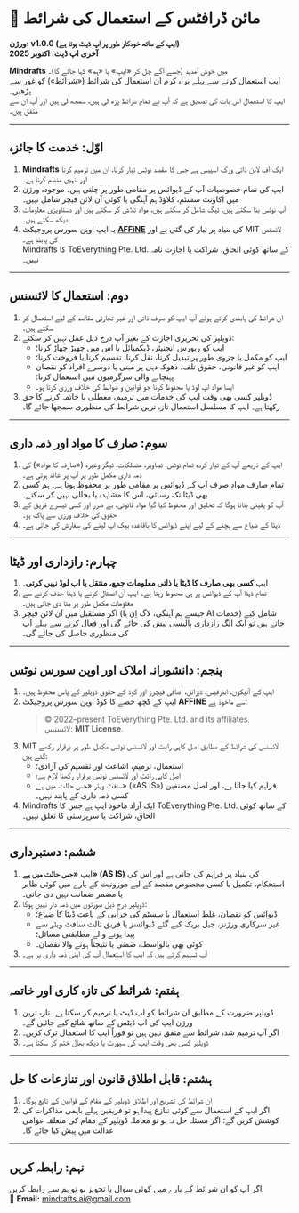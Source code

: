 # 📝 مائن ڈرافٹس کے استعمال کی شرائط

**ورژن: v1.0.0 (ایپ کے ساتھ خودکار طور پر اپ ڈیٹ ہوتا ہے)**  
**آخری اپ ڈیٹ: اکتوبر 2025**

**Mindrafts** میں خوش آمدید (جسے آگے چل کر «ایپ» یا «ہم» کہا جائے گا)۔  
ایپ استعمال کرنے سے پہلے براہ کرم ان استعمال کی شرائط («شرائط») کو غور سے پڑھیں۔  
ایپ کا استعمال اس بات کی تصدیق ہے کہ آپ نے تمام شرائط پڑھ لی ہیں، سمجھ لی ہیں اور آپ ان سے متفق ہیں۔

---

## اوّل: خدمت کا جائزہ

1. **Mindrafts** ایک آف لائن ذاتی ورک اسپیس ہے جس کا مقصد نوٹس تیار کرنا، ان میں ترمیم کرنا اور انہیں منظم کرنا ہے۔
2. ایپ کی تمام خصوصیات آپ کے ڈیوائس پر مقامی طور پر چلتی ہیں۔ موجودہ ورژن میں اکاؤنٹ سسٹم، کلاؤڈ ہم آہنگی یا کوئی آن لائن فیچر شامل نہیں۔
3. آپ نوٹس بنا سکتے ہیں، ٹیگ شامل کر سکتے ہیں، مواد تلاش کر سکتے ہیں اور دستاویزی معلومات دیکھ سکتے ہیں۔
4. یہ ایپ اوپن سورس پروجیکٹ [**AFFiNE**](https://github.com/toeverything/AFFiNE) کی بنیاد پر تیار کی گئی ہے اور MIT لائسنس کی پابند ہے۔  
   Mindrafts کا ToEverything Pte. Ltd. کے ساتھ کوئی الحاق، شراکت یا اجازت نامہ نہیں۔

---

## دوم: استعمال کا لائسنس

1. ان شرائط کی پابندی کرتے ہوئے آپ ایپ کو صرف ذاتی اور غیر تجارتی مقاصد کے لیے استعمال کر سکتے ہیں۔
2. ڈویلپر کی تحریری اجازت کے بغیر آپ درج ذیل عمل نہیں کر سکتے:
   - ایپ کو ریورس انجنیئر، ڈیکمپائل یا اس میں چھیڑ چھاڑ کرنا؛
   - ایپ کو مکمل یا جزوی طور پر تبدیل کرنا، نقل کرنا، تقسیم کرنا یا فروخت کرنا؛
   - ایپ کو غیر قانونی، حقوق تلف، دھوکہ دہی پر مبنی یا دوسرے افراد کو نقصان پہنچانے والی سرگرمیوں میں استعمال کرنا؛
   - ایسا مواد اپ لوڈ یا محفوظ کرنا جو قوانین و ضوابط کی خلاف ورزی کرتا ہو۔
3. ڈویلپر کسی بھی وقت ایپ کی خدمات میں ترمیم، معطلی یا خاتمہ کرنے کا حق رکھتا ہے۔ ایپ کا مسلسل استعمال تازہ ترین شرائط کی منظوری سمجھا جائے گا۔

---

## سوم: صارف کا مواد اور ذمہ داری

1. ایپ کے ذریعے آپ کے تیار کردہ تمام نوٹس، تصاویر، منسلکات، ٹیگز وغیرہ («صارف کا مواد») کی ذمہ داری مکمل طور پر آپ پر عائد ہوتی ہے۔
2. تمام صارف مواد صرف آپ کے ڈیوائس پر مقامی طور پر محفوظ ہوتا ہے۔ ہم کسی بھی ڈیٹا تک رسائی، اس کا مشاہدہ یا بحالی نہیں کر سکتے۔
3. آپ کو یقینی بنانا ہوگا کہ تخلیق اور محفوظ کیا گیا مواد قانونی، بے ضرر اور کسی تیسرے فریق کے حقوق کی خلاف ورزی سے پاک ہو۔
4. ڈیٹا کے ضیاع سے بچنے کے لیے اپنے ڈیوائس کا باقاعدہ بیک اپ لینے کی سفارش کی جاتی ہے۔

---

## چہارم: رازداری اور ڈیٹا

1. ایپ **کسی بھی صارف کا ڈیٹا یا ذاتی معلومات جمع، منتقل یا اپ لوڈ نہیں کرتی**۔
2. تمام ڈیٹا آپ کے ڈیوائس پر ہی محفوظ رہتا ہے۔ ایپ اَن انسٹال کرنے یا ڈیٹا حذف کرنے سے معلومات مکمل طور پر مٹا دی جاتی ہیں۔
3. اگر مستقبل میں آن لائن فیچر (جیسے ہم آہنگی، لاگ اِن یا AI خدمات) شامل کیے جاتے ہیں تو ایک الگ رازداری پالیسی پیش کی جائے گی اور فعال کرنے سے پہلے آپ کی منظوری حاصل کی جائے گی۔

---

## پنجم: دانشورانہ املاک اور اوپن سورس نوٹس

1. ایپ کے آئیکون، انٹرفیس، ڈیزائن، اضافی فیچرز اور کوڈ کے حقوق ڈویلپر کے پاس محفوظ ہیں۔
2. ایپ کے کچھ حصے کا کوڈ اوپن سورس پروجیکٹ **AFFiNE** سے ماخوذ ہے:
   > © 2022–present ToEverything Pte. Ltd. and its affiliates.  
   > لائسنس: **MIT License**.
3. MIT لائسنس کی شرائط کے مطابق اصل کاپی رائٹ اور لائسنس نوٹس مکمل طور پر برقرار رکھے گئے ہیں:
   - استعمال، ترمیم، اشاعت اور تقسیم کی آزادی؛
   - اصل کاپی رائٹ اور لائسنس نوٹس برقرار رکھنا لازم ہے؛
   - سافٹ ویئر «جس حالت میں ہے» («AS IS») فراہم کیا جاتا ہے، اور اصل مصنفین کسی ذمہ داری کے پابند نہیں۔
4. Mindrafts ایک آزاد ماخوذ ایپ ہے جس کا ToEverything Pte. Ltd. کے ساتھ کوئی الحاق، شراکت یا سرپرستی کا تعلق نہیں۔

---

## ششم: دستبرداری

1. ایپ **«جس حالت میں ہے» (AS IS)** کی بنیاد پر فراہم کی جاتی ہے اور اس کی استحکام، تکمیل یا کسی مخصوص مقصد کے لیے موزونیت کے بارے میں کوئی ظاہر یا مضمر ضمانت نہیں دی جاتی۔
2. ڈویلپر درج ذیل صورتوں میں ذمہ دار نہیں ہوگا:
   - ڈیوائس کو نقصان، غلط استعمال یا سسٹم کی خرابی کے باعث ڈیٹا کا ضیاع؛
   - غیر سرکاری ورژنز، جیل بریک کیے گئے ڈیوائسز یا فریق ثالث سافٹ ویئر سے پیدا ہونے والے مطابقتی مسائل؛
   - کوئی بھی بالواسطہ، ضمنی یا نتیجتاً ہونے والا نقصان۔
3. آپ تسلیم کرتے ہیں کہ ایپ کا استعمال آپ کی اپنی ذمہ داری پر ہے۔

---

## ہفتم: شرائط کی تازہ کاری اور خاتمہ

1. ڈویلپر ضرورت کے مطابق ان شرائط کو اپ ڈیٹ یا ترمیم کر سکتا ہے۔ تازہ ترین ورژن ایپ کی اپ ڈیٹس کے ساتھ شائع کیے جائیں گے۔
2. اگر آپ ترمیم شدہ شرائط سے متفق نہیں ہیں تو فوراً ایپ کا استعمال ترک کریں۔
3. ڈویلپر کسی بھی وقت ایپ کی سپورٹ یا دیکھ بھال ختم کر سکتا ہے۔

---

## ہشتم: قابل اطلاق قانون اور تنازعات کا حل

1. ان شرائط کی تشریح اور اطلاق ڈویلپر کے مقام کے قوانین کے تابع ہوگا۔
2. اگر ایپ کے استعمال سے کوئی تنازع پیدا ہو تو فریقین پہلے باہمی مذاکرات کی کوشش کریں گے؛ اگر مسئلہ حل نہ ہو تو معاملہ ڈویلپر کے مقام کی متعلقہ عوامی عدالت میں پیش کیا جائے گا۔

---

## نہم: رابطہ کریں

اگر آپ کو ان شرائط کے بارے میں کوئی سوال یا تجویز ہو تو ہم سے رابطہ کریں:  
📧 **Email:** mindrafts.ai@gmail.com
